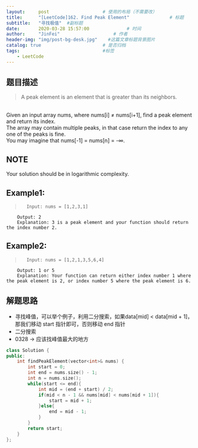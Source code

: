 ```yaml
---
layout:     post                    # 使用的布局（不需要改） 
title:      "[LeetCode]162. Find Peak Element"               # 标题  
subtitle:   "寻找极值"  #副标题 
date:       2020-03-28 15:57:00              # 时间 
author:     "JinFei"                    # 作者 
header-img: "img/post-bg-desk.jpg"    #这篇文章标题背景图片 
catalog: true                       # 是否归档 
tags:                               #标签     
    - LeetCode 
---
```


## 题目描述
> A peak element is an element that is greater than its neighbors.
<br>
Given an input array nums, where nums[i] ≠ nums[i+1], find a peak element and return its index.
<br>
The array may contain multiple peaks, in that case return the index to any one of the peaks is fine.
<br>
You may imagine that nums[-1] = nums[n] = -∞.

## NOTE
Your solution should be in logarithmic complexity.

## Example1:
 
>       Input: nums = [1,2,3,1]
        Output: 2
        Explanation: 3 is a peak element and your function should return the index number 2.

## Example2:
 
>       Input: nums = [1,2,1,3,5,6,4]
        Output: 1 or 5 
        Explanation: Your function can return either index number 1 where the peak element is 2, or index number 5 where the peak element is 6.


## 解题思路
- 寻找峰值，可以举个例子，利用二分搜索，如果data[mid] < data[mid + 1]，那我们移动 start 指针即可，否则移动 end 指针
- 二分搜索
- 0328 -> 应该找峰值最大的地方

```C++
class Solution {
public:
    int findPeakElement(vector<int>& nums) {
        int start = 0;
        int end = nums.size() - 1;
        int n = nums.size();
        while(start <= end){
            int mid = (end + start) / 2;
            if(mid < n - 1 && nums[mid] < nums[mid + 1]){
                start = mid + 1;
            }else{
                end = mid - 1;
            }
        }
        return start;
    }
};
```
